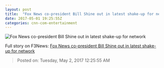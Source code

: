 ```yaml
---
layout: post
title:  "Fox News co-president Bill Shine out in latest shake-up for network"
date: 2017-05-01 19:25:55Z
categories: cnn-com-entertainment
---
```


![Fox News co-president Bill Shine out in latest shake-up for network](http://i2.cdn.turner.com/money/dam/assets/170427182814-bill-shine-780x439.jpg)




Full story on F3News: [Fox News co-president Bill Shine out in latest shake-up for network](http://www.f3nws.com/n/qnHFHB)

> Posted on: Tuesday, May 2, 2017 12:25:55 AM
